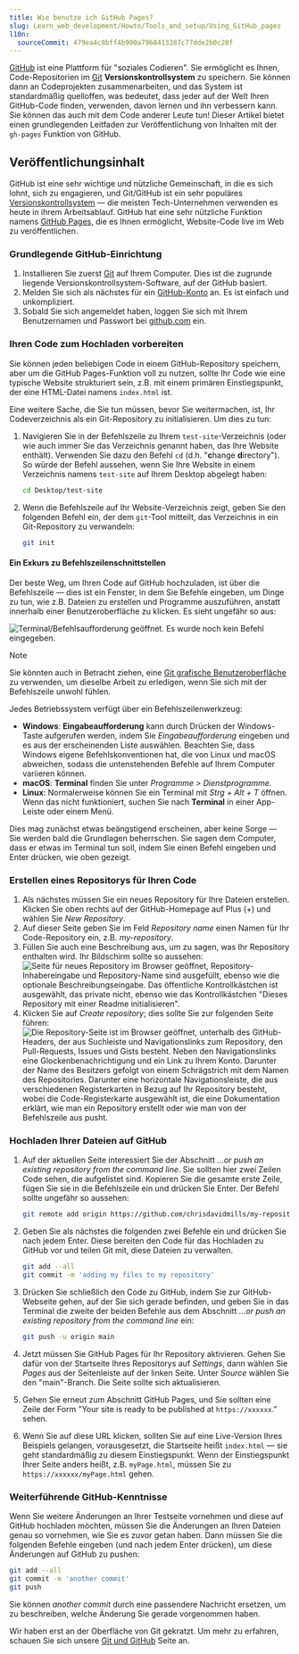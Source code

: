 ```yaml
---
title: Wie benutze ich GitHub Pages?
slug: Learn_web_development/Howto/Tools_and_setup/Using_GitHub_pages
l10n:
  sourceCommit: 479ea4c8bff4b900a7968413287c77dde2b0c20f
---
```


[GitHub](https://github.com/) ist eine Plattform für "soziales Codieren". Sie ermöglicht es Ihnen, Code-Repositorien im [Git](https://git-scm.com/) **Versionskontrollsystem** zu speichern. Sie können dann an Codeprojekten zusammenarbeiten, und das System ist standardmäßig quelloffen, was bedeutet, dass jeder auf der Welt Ihren GitHub-Code finden, verwenden, davon lernen und ihn verbessern kann. Sie können das auch mit dem Code anderer Leute tun! Dieser Artikel bietet einen grundlegenden Leitfaden zur Veröffentlichung von Inhalten mit der `gh-pages` Funktion von GitHub.

## Veröffentlichungsinhalt

GitHub ist eine sehr wichtige und nützliche Gemeinschaft, in die es sich lohnt, sich zu engagieren, und Git/GitHub ist ein sehr populäres [Versionskontrollsystem](https://git-scm.com/book/en/v2/Getting-Started-About-Version-Control) — die meisten Tech-Unternehmen verwenden es heute in ihrem Arbeitsablauf. GitHub hat eine sehr nützliche Funktion namens [GitHub Pages](https://pages.github.com/), die es Ihnen ermöglicht, Website-Code live im Web zu veröffentlichen.

### Grundlegende GitHub-Einrichtung

1. Installieren Sie zuerst [Git](https://git-scm.com/downloads) auf Ihrem Computer. Dies ist die zugrunde liegende Versionskontrollsystem-Software, auf der GitHub basiert.
2. Melden Sie sich als nächstes für ein [GitHub-Konto](https://github.com/signup) an. Es ist einfach und unkompliziert.
3. Sobald Sie sich angemeldet haben, loggen Sie sich mit Ihrem Benutzernamen und Passwort bei [github.com](https://github.com/) ein.

### Ihren Code zum Hochladen vorbereiten

Sie können jeden beliebigen Code in einem GitHub-Repository speichern, aber um die GitHub Pages-Funktion voll zu nutzen, sollte Ihr Code wie eine typische Website strukturiert sein, z.B. mit einem primären Einstiegspunkt, der eine HTML-Datei namens `index.html` ist.

Eine weitere Sache, die Sie tun müssen, bevor Sie weitermachen, ist, Ihr Codeverzeichnis als ein Git-Repository zu initialisieren. Um dies zu tun:

1. Navigieren Sie in der Befehlszeile zu Ihrem `test-site`-Verzeichnis (oder wie auch immer Sie das Verzeichnis genannt haben, das Ihre Website enthält). Verwenden Sie dazu den Befehl `cd` (d.h. "**c**hange **d**irectory"). So würde der Befehl aussehen, wenn Sie Ihre Website in einem Verzeichnis namens `test-site` auf Ihrem Desktop abgelegt haben:

   ```bash
   cd Desktop/test-site
   ```

2. Wenn die Befehlszeile auf Ihr Website-Verzeichnis zeigt, geben Sie den folgenden Befehl ein, der dem `git`-Tool mitteilt, das Verzeichnis in ein Git-Repository zu verwandeln:

   ```bash
   git init
   ```

#### Ein Exkurs zu Befehlszeilenschnittstellen

Der beste Weg, um Ihren Code auf GitHub hochzuladen, ist über die Befehlszeile — dies ist ein Fenster, in dem Sie Befehle eingeben, um Dinge zu tun, wie z.B. Dateien zu erstellen und Programme auszuführen, anstatt innerhalb einer Benutzeroberfläche zu klicken. Es sieht ungefähr so aus:

![Terminal/Befehlsaufforderung geöffnet. Es wurde noch kein Befehl eingegeben.](command-line.png)

> [!NOTE]
> Sie könnten auch in Betracht ziehen, eine [Git grafische Benutzeroberfläche](https://git-scm.com/downloads/guis) zu verwenden, um dieselbe Arbeit zu erledigen, wenn Sie sich mit der Befehlszeile unwohl fühlen.

Jedes Betriebssystem verfügt über ein Befehlszeilenwerkzeug:

- **Windows**: **Eingabeaufforderung** kann durch Drücken der Windows-Taste aufgerufen werden, indem Sie _Eingabeaufforderung_ eingeben und es aus der erscheinenden Liste auswählen. Beachten Sie, dass Windows eigene Befehlskonventionen hat, die von Linux und macOS abweichen, sodass die untenstehenden Befehle auf Ihrem Computer variieren können.
- **macOS**: **Terminal** finden Sie unter _Programme > Dienstprogramme_.
- **Linux**: Normalerweise können Sie ein Terminal mit _Strg + Alt + T_ öffnen. Wenn das nicht funktioniert, suchen Sie nach **Terminal** in einer App-Leiste oder einem Menü.

Dies mag zunächst etwas beängstigend erscheinen, aber keine Sorge — Sie werden bald die Grundlagen beherrschen. Sie sagen dem Computer, dass er etwas im Terminal tun soll, indem Sie einen Befehl eingeben und Enter drücken, wie oben gezeigt.

### Erstellen eines Repositorys für Ihren Code

1. Als nächstes müssen Sie ein neues Repository für Ihre Dateien erstellen. Klicken Sie oben rechts auf der GitHub-Homepage auf Plus (+) und wählen Sie _New Repository_.
2. Auf dieser Seite geben Sie im Feld _Repository name_ einen Namen für Ihr Code-Repository ein, z.B. _my-repository_.
3. Füllen Sie auch eine Beschreibung aus, um zu sagen, was Ihr Repository enthalten wird. Ihr Bildschirm sollte so aussehen:
   ![Seite für neues Repository im Browser geöffnet, Repository-Inhabereingabe und Repository-Name sind ausgefüllt, ebenso wie die optionale Beschreibungseingabe. Das öffentliche Kontrollkästchen ist ausgewählt, das private nicht, ebenso wie das Kontrollkästchen "Dieses Repository mit einer Readme initialisieren".](create-new-repo.png)
4. Klicken Sie auf _Create repository_; dies sollte Sie zur folgenden Seite führen:
   ![Die Repository-Seite ist im Browser geöffnet, unterhalb des GitHub-Headers, der aus Suchleiste und Navigationslinks zum Repository, den Pull-Requests, Issues und Gists besteht. Neben den Navigationslinks eine Glockenbenachrichtigung und ein Link zu Ihrem Konto. Darunter der Name des Besitzers gefolgt von einem Schrägstrich mit dem Namen des Repositories. Darunter eine horizontale Navigationsleiste, die aus verschiedenen Registerkarten in Bezug auf Ihr Repository besteht, wobei die Code-Registerkarte ausgewählt ist, die eine Dokumentation erklärt, wie man ein Repository erstellt oder wie man von der Befehlszeile aus pusht.](github-repo.png)

### Hochladen Ihrer Dateien auf GitHub

1. Auf der aktuellen Seite interessiert Sie der Abschnitt _…or push an existing repository from the command line_. Sie sollten hier zwei Zeilen Code sehen, die aufgelistet sind. Kopieren Sie die gesamte erste Zeile, fügen Sie sie in die Befehlszeile ein und drücken Sie Enter. Der Befehl sollte ungefähr so aussehen:

   ```bash
   git remote add origin https://github.com/chrisdavidmills/my-repository.git
   ```

2. Geben Sie als nächstes die folgenden zwei Befehle ein und drücken Sie nach jedem Enter. Diese bereiten den Code für das Hochladen zu GitHub vor und teilen Git mit, diese Dateien zu verwalten.

   ```bash
   git add --all
   git commit -m 'adding my files to my repository'
   ```

3. Drücken Sie schließlich den Code zu GitHub, indem Sie zur GitHub-Webseite gehen, auf der Sie sich gerade befinden, und geben Sie in das Terminal die zweite der beiden Befehle aus dem Abschnitt _…or push an existing repository from the command line_ ein:

   ```bash
   git push -u origin main
   ```

4. Jetzt müssen Sie GitHub Pages für Ihr Repository aktivieren. Gehen Sie dafür von der Startseite Ihres Repositorys auf _Settings_, dann wählen Sie _Pages_ aus der Seitenleiste auf der linken Seite. Unter _Source_ wählen Sie den "main"-Branch. Die Seite sollte sich aktualisieren.
5. Gehen Sie erneut zum Abschnitt GitHub Pages, und Sie sollten eine Zeile der Form "Your site is ready to be published at `https://xxxxxx`." sehen.
6. Wenn Sie auf diese URL klicken, sollten Sie auf eine Live-Version Ihres Beispiels gelangen, vorausgesetzt, die Startseite heißt `index.html` — sie geht standardmäßig zu diesem Einstiegspunkt. Wenn der Einstiegspunkt Ihrer Seite anders heißt, z.B. `myPage.html`, müssen Sie zu `https://xxxxxx/myPage.html` gehen.

### Weiterführende GitHub-Kenntnisse

Wenn Sie weitere Änderungen an Ihrer Testseite vornehmen und diese auf GitHub hochladen möchten, müssen Sie die Änderungen an Ihren Dateien genau so vornehmen, wie Sie es zuvor getan haben. Dann müssen Sie die folgenden Befehle eingeben (und nach jedem Enter drücken), um diese Änderungen auf GitHub zu pushen:

```bash
git add --all
git commit -m 'another commit'
git push
```

Sie können _another commit_ durch eine passendere Nachricht ersetzen, um zu beschreiben, welche Änderung Sie gerade vorgenommen haben.

Wir haben erst an der Oberfläche von Git gekratzt. Um mehr zu erfahren, schauen Sie sich unsere [Git und GitHub](/de/docs/Learn_web_development/Core/Version_control) Seite an.
